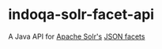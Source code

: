 # indoqa-solr-facet-api

A Java API for [Apache Solr's](https://lucene.apache.org/solr/) [JSON facets](https://lucene.apache.org/solr/guide/7_2/json-facet-api.html)